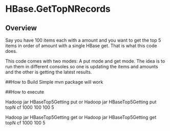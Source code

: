 # HBase.GetTopNRecords
## Overview
Say you have 100 items each with a amount and you want to get the top 5 items in order of amount with a single HBase get.  That is what this code does.

This code comes with two modes: A put mode and get mode.  The idea is to run them in different consoles so one is updating the items and amounts and the other is getting the latest results.  

##How to Build
Simple mvn package will work

##How to execute

Hadoop jar HBaseTop5Getting put <tableName> <columnFamily> <numberOfMSecondsIntervals> <repeatNTimes> <numberOfItems> <TopNToRetain>
or
Hadoop jar HBaseTop5Getting put topN cf 1000 100 100 5


Hadoop jar HBaseTop5Getting get <tableName> <columnFamily> <numberOfMSecondsIntervals> <repeatNTimes> <TopNToRetain>
or
Hadoop jar HBaseTop5Getting get topN cf 1000 100 5
      
